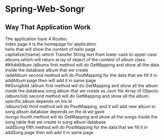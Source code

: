 # Spring-Web-Songr
## Way That Application Work
The application have 4 Routes:    
index page it is the homepage for application   
hello  that will show the content of hello page    
capitalize/{name} which Transfer String text from lower case  to upper case   
albums which will return array of object of  the content of album class 
##AddAlbum
/albums first method will do GetMapping and show all the data inside the database album that we create    
/addAlbum second method will do PostMapping for the data that we fill it in addAlbum page then will add it in same page   
##SongAdd
/album first method will do GetMapping and show all the album inside the database song album that we create as Json file Array of Objects   
/album/{id}  second method will do GetMapping and show all the album specific album depends on his id   
/album/{id}  third method will do PostMapping, and it will add new album to song album database depends on the id we gave   
/songs fourth method will do GetMapping and show all the songs inside the song table that we create in song album database   
/addSong fifth method will do PostMapping for the data that we fill it in addSong page then will add it in same page    

